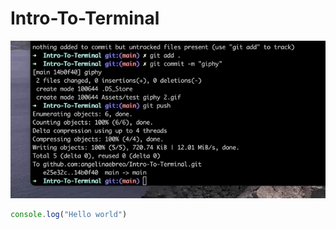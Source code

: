 # Intro-To-Terminal
![gphy](https://github.com/angelinaebreo/Intro-To-Terminal/blob/main/Assets/giphy3.gif)

``` javascript
console.log("Hello world")
```
